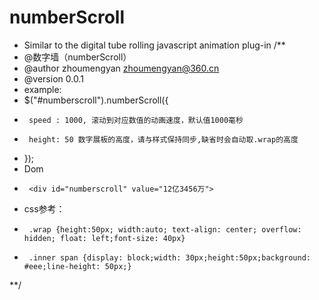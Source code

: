 numberScroll
============

 * Similar to the digital tube rolling javascript animation plug-in 
 /**
 * @数字墙（numberScroll）
 * @author zhoumengyan zhoumengyan@360.cn
 * @version 0.0.1 
 * example:
 * $("#numberscroll").numberScroll({
 *      speed : 1000, 滚动到对应数值的动画速度，默认值1000毫秒
 *      height: 50 数字展板的高度，请与样式保持同步,缺省时会自动取.wrap的高度
 *   });
 * Dom
 *      <div id="numberscroll" value="12亿3456万">
 * css参考：
 *      .wrap {height:50px; width:auto; text-align: center; overflow: hidden; float: left;font-size: 40px} 
 *      .inner span {display: block;width: 30px;height:50px;background: #eee;line-height: 50px;}
 **/
